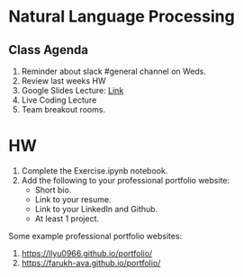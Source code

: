
# Natural Language Processing

## Class Agenda
1. Reminder about slack #general channel on Weds.
2. Review last weeks HW
3. Google Slides Lecture: [Link](https://docs.google.com/presentation/d/1a3LTnyL0NhJnuPLnPD4UvgpIx_pa2H1Tk3IFjUPY05E/edit?usp=sharing) 
4. Live Coding Lecture
6. Team breakout rooms.


# HW
1. Complete the Exercise.ipynb notebook.
2. Add the following to your professional portfolio website:
	* Short bio.
	* Link to your resume.
	* Link to your LinkedIn and Github.
	* At least 1 project. 

Some example professional portfolio websites:
1. https://llyu0966.github.io/portfolio/
2. https://farukh-ava.github.io/portfolio/